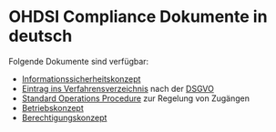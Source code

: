 # OHDSI Compliance Dokumente in deutsch
Folgende Dokumente sind verfügbar:
- [Informationssicherheitskonzept](./data-protection-concept/document.md)
- [Eintrag ins Verfahrensverzeichnis](./information-security-concept/document.md) nach der [DSGVO](https://eur-lex.europa.eu/legal-content/DE/TXT/?uri=celex%3A32016R0679)
- [Standard Operations Procedure](./access-control-concept/document.md) zur Regelung von Zugängen
- [Betriebskonzept](./operational-concept/document.md)
- [Berechtigungskonzept](./access-management-concept/document.md)